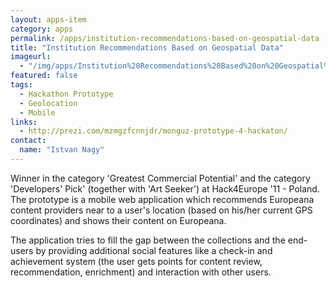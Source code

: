 ```yaml
---
layout: apps-item
category: apps
permalink: /apps/institution-recommendations-based-on-geospatial-data
title: "Institution Recommendations Based on Geospatial Data"
imageurl:
  - "/img/apps/Institution%20Recommendations%20Based%20on%20Geospatial%20Data/Institution_Recommendations_Based_on_Geospatial_Data.fw.png"
featured: false
tags:
  - Hackathon Prototype
  - Geolocation
  - Mobile
links:
  - http://prezi.com/mzmgzfcnnjdr/monguz-prototype-4-hackaton/
contact: 
  name: "Istvan Nagy"
---
```


Winner in the category 'Greatest Commercial Potential' and the category 'Developers' Pick' (together with 'Art Seeker') at Hack4Europe '11 - Poland. The prototype is a mobile web application which recommends Europeana content providers near to a user's location (based on his/her current GPS coordinates) and shows their content on Europeana. 

The application tries to fill the gap between the collections and the end-users by providing additional social features like a check-in and achievement system (the user gets points for content review, recommendation, enrichment) and interaction with other users.
